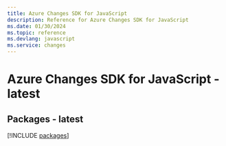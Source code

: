 ```yaml
---
title: Azure Changes SDK for JavaScript
description: Reference for Azure Changes SDK for JavaScript
ms.date: 01/30/2024
ms.topic: reference
ms.devlang: javascript
ms.service: changes
---
```

# Azure Changes SDK for JavaScript - latest
## Packages - latest
[!INCLUDE [packages](changes-index.md)]